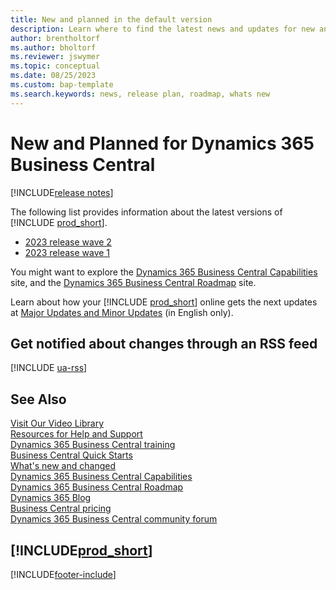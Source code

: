 ```yaml
---
title: New and planned in the default version
description: Learn where to find the latest news and updates for new and existing features in the default version of Business Central.
author: brentholtorf
ms.author: bholtorf
ms.reviewer: jswymer
ms.topic: conceptual
ms.date: 08/25/2023
ms.custom: bap-template
ms.search.keywords: news, release plan, roadmap, whats new
---
```

# New and Planned for Dynamics 365 Business Central

[!INCLUDE[release notes](includes/release-notes.md)]

The following list provides information about the latest versions of [!INCLUDE [prod_short](includes/prod_short.md)].  

* [2023 release wave 2](/dynamics365/release-plan/2023wave2/smb/dynamics365-business-central/planned-features)
* [2023 release wave 1](/dynamics365/release-plan/2023wave1/smb/dynamics365-business-central/planned-features)

You might want to explore the [Dynamics 365 Business Central Capabilities](https://dynamics.microsoft.com/business-central/capabilities/) site, and the [Dynamics 365 Business Central Roadmap](https://dynamics.microsoft.com/roadmap/business-central/) site.  

Learn about how your [!INCLUDE [prod_short](includes/prod_short.md)] online gets the next updates at [Major Updates and Minor Updates](/dynamics365/business-central/dev-itpro/administration/update-rollout-timeline) (in English only).

## Get notified about changes through an RSS feed

[!INCLUDE [ua-rss](includes/ua-rss.md)]

## See Also

[Visit Our Video Library](across-videos.md)  
[Resources for Help and Support](product-help-and-support.md)  
[Dynamics 365 Business Central training](/training/dynamics365/business-central?WT.mc_id=dyn365bc_landingpage-docs)  
[Business Central Quick Starts](quick-start-business-central.md)  
[What's new and changed](/dynamics365/business-central/dev-itpro/whatsnew/overview)  
[Dynamics 365 Business Central Capabilities](https://dynamics.microsoft.com/business-central/capabilities/)  
[Dynamics 365 Business Central Roadmap](https://dynamics.microsoft.com/roadmap/business-central/)  
[Dynamics 365 Blog](https://cloudblogs.microsoft.com/dynamics365/it/product/business-central/)  
[Business Central pricing](https://dynamics.microsoft.com/business-central/overview/#pricing)  
[Dynamics 365 Business Central community forum](https://community.dynamics.com/forums/thread/?groupid=e78817ab-a926-4d31-96cc-aef040a4eb04)  

## [!INCLUDE[prod_short](includes/free_trial_md.md)]

[!INCLUDE[footer-include](includes/footer-banner.md)]
